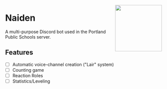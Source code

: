 <img align="right" height=150 width=150 src="https://i.imgur.com/5sSGwH7.png" /> </p>
<h1>Naiden</h1>
A multi-purpose Discord bot used in the Portland Public Schools server.

<h2>Features</h2>

- [ ] Automatic voice-channel creation ("Lair" system)
- [ ] Counting game
- [ ] Reaction Roles
- [ ] Statistics/Leveling
